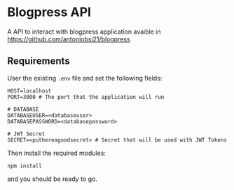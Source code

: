 # Blogpress API
A API to interact with blogpress application avaible in https://github.com/antoniobsi21/blogpress

## Requirements
User the existing `.env` file and set the following fields:

    HOST=localhost
    PORT=3000 # The port that the application will run

    # DATABASE
    DATABASEUSER=<databaseuser>
    DATABASEPASSWORD=<databasepassword>

    # JWT Secret
    SECRET=<puthereagoodsecret> # Secret that will be used with JWT Tokens

Then install the required modules:

    npm install

and you should be ready to go.